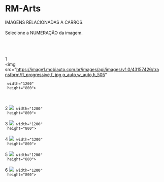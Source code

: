 # RM-Arts
IMAGENS RELACIONADAS A CARROS.
<br>      
Selecione a NUMERAÇÃO da imagem.
<br>	   
<br>	   
<br>
1		  
       <img src="https://image1.mobiauto.com.br/images/api/images/v1.0/43157426/transform/fl_progressive,f_jpg,q_auto,w_auto,h_505"
       
     width="1200"
     height="800">
<br>	   
<br>	      
2
	   <img src="https://www.directimports.com.br/wp-content/uploads/2019/11/corvette-c8-4.jpg" 
       
     width="1200"
     height="800"> 
<br>         
<br>		  
3
       <img src="https://exame.com/wp-content/uploads/2020/07/WhatsApp-Image-2020-07-13-at-09.54.38-2-1-1.jpg" 
       
     width="1200"
     height="800"> 
<br>	 
<br>	      
4
	 <img src="https://img.redbull.com/images/c_crop,x_773,y_0,h_1153,w_1441/c_fill,w_650,h_520/q_auto,f_auto/redbullcom/2020/2/19/w4fwbkhyclghewka85qy/games-need-for-speed-heat-capa-melhores-carros" 
       
     width="1200"
     height="800"> 
<br>	 
<br>	      
5
	 <img src="https://blog.bardahl.com.br/wp-content/uploads/2020/03/Carros-preparados-Saiba-mais-sobre-ve%C3%ADculos-turbinados-1.jpg" 
       
     width="1200"
     height="800"> 
<br>	 
<br>	      
6
	 <img src="https://cdn.motor1.com/images/mgl/jmVq7/s3/nomes-do-passado-que-voltaram-em-carros-novos.jpg" 
       
     width="1200"
     height="800"> 
<script



</script>
